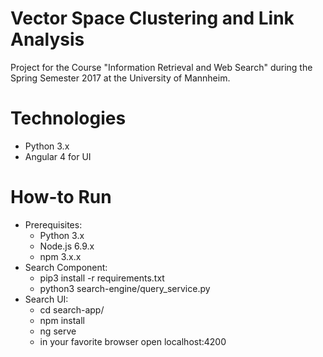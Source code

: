# Vector Space Clustering and Link Analysis
Project for the Course "Information Retrieval and Web Search" during the Spring Semester 2017 at the University of Mannheim.

# Technologies
- Python 3.x
- Angular 4 for UI

# How-to Run
- Prerequisites:
    - Python 3.x
    - Node.js 6.9.x
    - npm 3.x.x
- Search Component:
    - pip3 install -r requirements.txt
    - python3 search-engine/query_service.py
- Search UI:
    - cd search-app/
    - npm install
    - ng serve
    - in your favorite browser open localhost:4200
